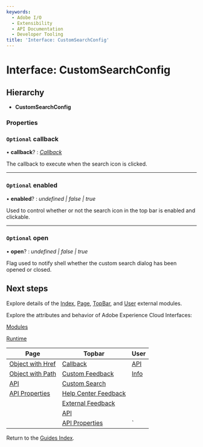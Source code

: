 ```yaml
---
keywords:
  - Adobe I/O
  - Extensibility
  - API Documentation
  - Developer Tooling
title: 'Interface: CustomSearchConfig'
---
```


# Interface: CustomSearchConfig

## Hierarchy

* **CustomSearchConfig**

### Properties

### `Optional` callback

• **callback**? : *[Callback](topbar.callback.md)*

The callback to execute when the search icon is clicked.

___

### `Optional` enabled

• **enabled**? : *undefined | false | true*

Used to control whether or not the search icon in the top bar is enabled and clickable.

___

### `Optional` open

• **open**? : *undefined | false | true*

Flag used to notify shell whether the custom search dialog has been opened or closed.

## Next steps

Explore details of the [Index](../modules/index.md), [Page](../modules/page.md), [TopBar](../modules/topbar.md), and [User](../modules/user.md) external modules.

Explore the attributes and behavior of Adobe Experience Cloud Interfaces:

[Modules](modules.md)

[Runtime](runtime.md)

| Page                                        | Topbar                                                     | User                     |
| ------------------------------------------- | ---------------------------------------------------------- | ------------------------ |
| [Object with Href](page.objectwithhref.md)  | [Callback](topbar.callback.md)                             | [API](user.userapi.md)   |
| [Object with Path](page.objectwithpath.md)  | [Custom Feedback](topbar.customfeedbackconfig.md)          | [Info](user.userinfo.md) |
| [API](page.pageapi.md)                      | [Custom Search](topbar.customsearchconfig.md)              |                          |
| [API Properties](page.pageapiproperties.md) | [Help Center Feedback](topbar.helpcenterfeedbackconfig.md) |                          |
|                                             | [External Feedback](topbar.externalfeedbackconfig.md)      |                          |
|                                             | [API](topbar.topbarapi.md)                                 |                          |
|                                             | [API Properties](topbar.topbarapiproperties.md)            | `                        |

Return to the [Guides Index](../../../guides_index.md).
